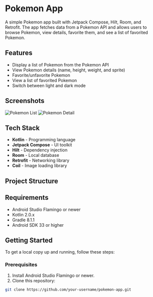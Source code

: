 # Pokemon App

A simple Pokemon app built with Jetpack Compose, Hilt, Room, and Retrofit. The app fetches data from a Pokemon API and allows users to browse Pokemon, view details, favorite them, and see a list of favorited Pokemon.

## Features

- Display a list of Pokemon from the Pokemon API
- View Pokemon details (name, height, weight, and sprite)
- Favorite/unfavorite Pokemon
- View a list of favorited Pokemon
- Switch between light and dark mode

## Screenshots

<!-- Add screenshots of your app here -->
![Pokemon List](path/to/screenshot.png)
![Pokemon Detail](path/to/screenshot.png)

## Tech Stack

- **Kotlin** - Programming language
- **Jetpack Compose** - UI toolkit
- **Hilt** - Dependency injection
- **Room** - Local database
- **Retrofit** - Networking library
- **Coil** - Image loading library

## Project Structure

## Requirements

- Android Studio Flamingo or newer
- Kotlin 2.0.x
- Gradle 8.1.1
- Android SDK 33 or higher

## Getting Started

To get a local copy up and running, follow these steps:

### Prerequisites

1. Install Android Studio Flamingo or newer.
2. Clone this repository:

```bash
git clone https://github.com/your-username/pokemon-app.git
